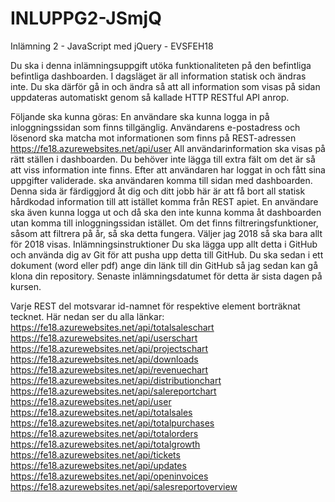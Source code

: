 # INLUPPG2-JSmjQ
Inlämning 2 - JavaScript med jQuery - EVSFEH18


Du ska i denna inlämningsuppgift utöka funktionaliteten på den befintliga befintliga dashboarden. I dagsläget är all information statisk och ändras inte. Du ska därför gå in och ändra så att all information som visas på sidan uppdateras automatiskt genom så kallade HTTP RESTful API anrop.

Följande ska kunna göras:
En användare ska kunna logga in på inloggningssidan som finns tillgänglig. Användarens e-postadress och lösenord ska matcha mot informationen som finns på REST-adressen https://fe18.azurewebsites.net/api/user
All användarinformation ska visas på rätt ställen i dashboarden. Du behöver inte lägga till extra fält om det är så att viss information inte finns. 
Efter att användaren har loggat in och fått sina uppgifter validerade. ska användaren komma till sidan med dashboarden. Denna sida är färdiggjord åt dig och ditt jobb här är att få bort all statisk hårdkodad information till att istället komma från REST apiet.
En användare ska även kunna logga ut och då ska den inte kunna komma åt dashboarden utan komma till inloggningssidan istället.
Om det finns filtreringsfunktioner, såsom att filtrera på år, så ska detta fungera. Väljer jag 2018 så ska bara allt för 2018 visas.
Inlämningsinstruktioner
Du ska lägga upp allt detta i GitHub och använda dig av Git för att pusha upp detta till GitHub. Du ska sedan i ett dokument (word eller pdf) ange din länk till din GitHub så jag sedan kan gå klona din repository. Senaste inlämningsdatumet för detta är sista dagen på kursen.

 

Varje REST del motsvarar id-namnet för respektive element borträknat tecknet. Här nedan ser du alla länkar:
https://fe18.azurewebsites.net/api/totalsaleschart
https://fe18.azurewebsites.net/api/userschart
https://fe18.azurewebsites.net/api/projectschart
https://fe18.azurewebsites.net/api/downloads
https://fe18.azurewebsites.net/api/revenuechart
https://fe18.azurewebsites.net/api/distributionchart
https://fe18.azurewebsites.net/api/salereportchart
https://fe18.azurewebsites.net/api/user
https://fe18.azurewebsites.net/api/totalsales
https://fe18.azurewebsites.net/api/totalpurchases
https://fe18.azurewebsites.net/api/totalorders
https://fe18.azurewebsites.net/api/totalgrowth
https://fe18.azurewebsites.net/api/tickets
https://fe18.azurewebsites.net/api/updates
https://fe18.azurewebsites.net/api/openinvoices
https://fe18.azurewebsites.net/api/salesreportoverview
